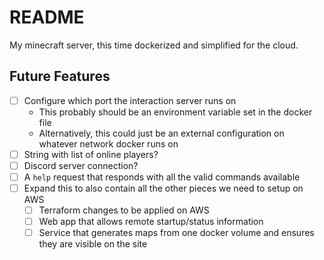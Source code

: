 # README

My minecraft server, this time dockerized and simplified for the cloud.

## Future Features

- [ ] Configure which port the interaction server runs on
  - This probably should be an environment variable set in the docker file
  - Alternatively, this could just be an external configuration on whatever network docker runs on
- [ ] String with list of online players?
- [ ] Discord server connection?
- [ ] A `help` request that responds with all the valid commands available
- [ ] Expand this to also contain all the other pieces we need to setup on AWS
  - [ ] Terraform changes to be applied on AWS
  - [ ] Web app that allows remote startup/status information
  - [ ] Service that generates maps from one docker volume and ensures they are visible on the site

